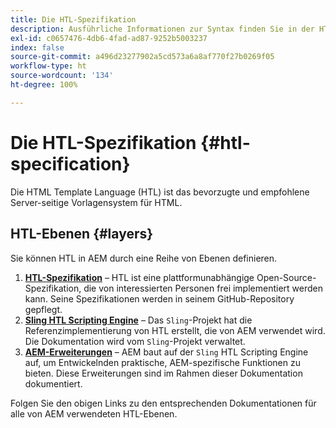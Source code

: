 ```yaml
---
title: Die HTL-Spezifikation
description: Ausführliche Informationen zur Syntax finden Sie in der HTL-Spezifikation.
exl-id: c0657476-4db6-4fad-ad87-9252b5003237
index: false
source-git-commit: a496d23277902a5cd573a6a8af770f27b0269f05
workflow-type: ht
source-wordcount: '134'
ht-degree: 100%

---
```



# Die HTL-Spezifikation {#htl-specification}

Die HTML Template Language (HTL) ist das bevorzugte und empfohlene Server-seitige Vorlagensystem für HTML.

## HTL-Ebenen {#layers}

Sie können HTL in AEM durch eine Reihe von Ebenen definieren.

1. **[HTL-Spezifikation](https://github.com/adobe/htl-spec)** – HTL ist eine plattformunabhängige Open-Source-Spezifikation, die von interessierten Personen frei implementiert werden kann. Seine Spezifikationen werden in seinem GitHub-Repository gepflegt.
1. **[Sling HTL Scripting Engine](https://sling.apache.org/documentation/bundles/scripting/scripting-htl.html)** – Das `Sling`-Projekt hat die Referenzimplementierung von HTL erstellt, die von AEM verwendet wird. Die Dokumentation wird vom `Sling`-Projekt verwaltet.
1. **[AEM-Erweiterungen](aem-extensions.md)** – AEM baut auf der `Sling` HTL Scripting Engine auf, um Entwickelnden praktische, AEM-spezifische Funktionen zu bieten. Diese Erweiterungen sind im Rahmen dieser Dokumentation dokumentiert.

Folgen Sie den obigen Links zu den entsprechenden Dokumentationen für alle von AEM verwendeten HTL-Ebenen.
